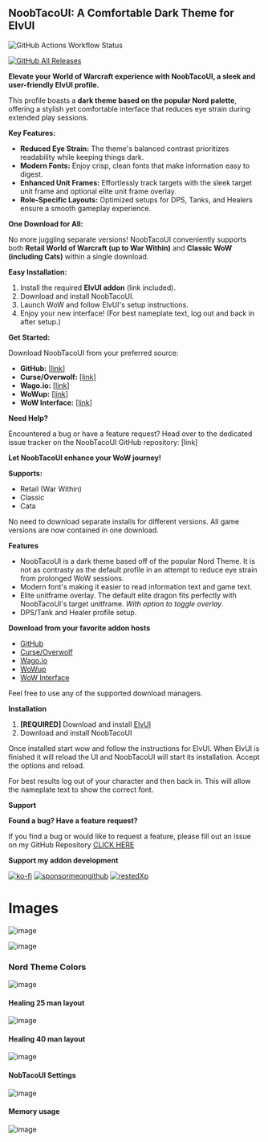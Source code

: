 ## NoobTacoUI: A Comfortable Dark Theme for ElvUI

![GitHub Actions Workflow Status](https://img.shields.io/github/actions/workflow/status/noobtaco/NoobTacoUI/ci.yml?style=for-the-badge&logo=github)

[![GitHub All Releases](https://img.shields.io/github/downloads/NoobTaco/NoobTacoUI/total?logo=github&style=for-the-badge)](https://github.com/NoobTaco/NoobTacoUI/releases/latest)

**Elevate your World of Warcraft experience with NoobTacoUI, a sleek and user-friendly ElvUI profile.**

This profile boasts a **dark theme based on the popular Nord palette**, offering a stylish yet comfortable interface that reduces eye strain during extended play sessions.

**Key Features:**

-   **Reduced Eye Strain:** The theme's balanced contrast prioritizes readability while keeping things dark.
-   **Modern Fonts:** Enjoy crisp, clean fonts that make information easy to digest.
-   **Enhanced Unit Frames:** Effortlessly track targets with the sleek target unit frame and optional elite unit frame overlay.
-   **Role-Specific Layouts:** Optimized setups for DPS, Tanks, and Healers ensure a smooth gameplay experience.

**One Download for All:**

No more juggling separate versions! NoobTacoUI conveniently supports both **Retail World of Warcraft (up to War Within)** and **Classic WoW (including Cats)** within a single download.

**Easy Installation:**

1. Install the required **ElvUI addon** (link included).
2. Download and install NoobTacoUI.
3. Launch WoW and follow ElvUI's setup instructions.
4. Enjoy your new interface! (For best nameplate text, log out and back in after setup.)

**Get Started:**

Download NoobTacoUI from your preferred source:

-   **GitHub:** [[link](https://github.com/NoobTaco/NoobTacoUI/releases/latest)]
-   **Curse/Overwolf:** [[link](https://www.curseforge.com/wow/addons/noobtacoui)]
-   **Wago.io:** [[link](https://addons.wago.io/addons/noobtacoui)]
-   **WoWup:** [[link](https://wowup.io/addons/2)]
-   **WoW Interface:** [[link](https://www.wowinterface.com/downloads/info25744-NoobTacoUI.html)]

**Need Help?**

Encountered a bug or have a feature request? Head over to the dedicated issue tracker on the NoobTacoUI GitHub repository: [link]

**Let NoobTacoUI enhance your WoW journey!**

**Supports:**

-   Retail (War Within)
-   Classic
-   Cata

No need to download separate installs for different versions. All game versions are now contained in one download.

**Features**

-   NoobTacoUI is a dark theme based off of the popular Nord Theme. It is not as contrasty as the default profile in an attempt to reduce eye strain from prolonged WoW sessions.
-   Modern font's making it easier to read information text and game text.
-   Elite unitframe overlay. The default elite dragon fits perfectly with NoobTacoUI's target unitframe. _With option to toggle overlay_.
-   DPS/Tank and Healer profile setup.

**Download from your favorite addon hosts**

-   [GitHub](https://github.com/NoobTaco/NoobTacoUI/releases/latest)
-   [Curse/Overwolf](https://www.curseforge.com/wow/addons/noobtacoui)
-   [Wago.io](https://addons.wago.io/addons/noobtacoui)
-   [WoWup](https://wowup.io/addons/2)
-   [WoW Interface](https://www.wowinterface.com/downloads/info25744-NoobTacoUI.html)

Feel free to use any of the supported download managers.

**Installation**

1. **[REQUIRED]** Download and install [ElvUI](https://www.tukui.org/download.php?ui=elvui)
2. Download and install NoobTacoUI

Once installed start wow and follow the instructions for ElvUI. When ElvUI is finished it will reload the UI and NoobTacoUI will start its installation. Accept the options and reload.

For best results log out of your character and then back in. This will allow the nameplate text to show the correct font.

**Support**

**Found a bug? Have a feature request?**

If you find a bug or would like to request a feature, please fill out an issue on my GitHub Repository [CLICK HERE](https://github.com/NoobTaco/NoobTacoUI/issues)

**Support my addon development**

[![ko-fi](https://www.ko-fi.com/img/githubbutton_sm.svg)](https://ko-fi.com/G2G01GM9G)
[![sponsormeongithub](https://user-images.githubusercontent.com/1172935/97088810-463e0e00-15e8-11eb-8078-f18da01c6e9e.png)](https://github.com/sponsors/NoobTaco)
[![restedXp](https://www.restedxp.com/wp-content/uploads/2021/05/rxp-promo-banner_short.gif)](https://www.restedxp.com/ref/NoobTaco)

# Images

![image](https://user-images.githubusercontent.com/1172935/98390782-b1d1a380-200a-11eb-901c-9c772adc8987.png)

![image](https://user-images.githubusercontent.com/1172935/98391018-f78e6c00-200a-11eb-971b-88969775d12c.png)

### Nord Theme Colors

![image](https://user-images.githubusercontent.com/1172935/98390923-d7f74380-200a-11eb-9e62-cdfdedd168b0.png)

#### Healing 25 man layout

![image](https://user-images.githubusercontent.com/1172935/98392199-86e84f00-200c-11eb-9504-0d04fc4bb902.png)

#### Healing 40 man layout

![image](https://user-images.githubusercontent.com/1172935/98391578-acc12400-200b-11eb-93f8-cdc7a4e05a7b.png)

#### NobTacoUI Settings

![image](https://user-images.githubusercontent.com/1172935/98392414-d2026200-200c-11eb-9d42-8f49597056bd.png)

#### Memory usage

![image](https://user-images.githubusercontent.com/1172935/98391292-4cca7d80-200b-11eb-8c8b-a247487d85e4.png)
